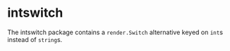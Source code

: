 # intswitch

The intswitch package contains a `render.Switch` alternative keyed on `int`s instead of `string`s.
